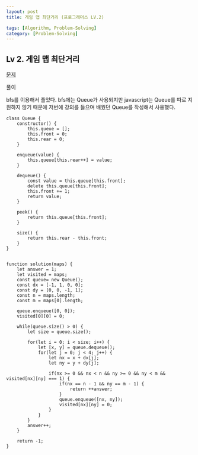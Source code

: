 ```yaml
---
layout: post
title: 게임 맵 최단거리 (프로그래머스 LV.2)

tags: [Algorithm, Problem-Solving]
category: [Problem-Solving]
---
```


## Lv 2. 게임 맵 최단거리

[문제](https://programmers.co.kr/learn/courses/30/lessons/1844)

풀이

bfs를 이용해서 풀었다. bfs에는 Queue가 사용되지만 javascript는 Queue를 따로 지원하지 않기 때문에 저번에 강의를 들으며 배웠던 Queue를 작성해서 사용했다.

    class Queue {
        constructor() {
            this.queue = [];
            this.front = 0;
            this.rear = 0;
        }

        enqueue(value) {
            this.queue[this.rear++] = value;
        }

        dequeue() {
            const value = this.queue[this.front];
            delete this.queue[this.front];
            this.front += 1;
            return value;
        }

        peek() {
            return this.queue[this.front];
        }

        size() {
            return this.rear - this.front;
        }
    }


    function solution(maps) {
        let answer = 1;
        let visited = maps;
        const queue= new Queue();
        const dx = [-1, 1, 0, 0];
        const dy = [0, 0, -1, 1];
        const n = maps.length;
        const m = maps[0].length;

        queue.enqueue([0, 0]);
        visited[0][0] = 0;

        while(queue.size() > 0) {
            let size = queue.size();

            for(let i = 0; i < size; i++) {
                let [x, y] = queue.dequeue();
                for(let j = 0; j < 4; j++) {
                    let nx = x + dx[j];
                    let ny = y + dy[j];

                    if(nx >= 0 && nx < n && ny >= 0 && ny < m && visited[nx][ny] === 1) {
                        if(nx == n - 1 && ny == m - 1) {
                            return ++answer;
                        }
                        queue.enqueue([nx, ny]);
                        visited[nx][ny] = 0;
                    }
                }
            }
            answer++;
        }

        return -1;
    }
